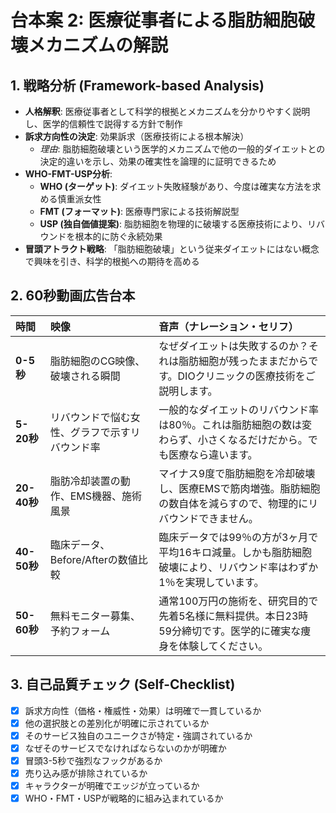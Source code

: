 # 台本案 2: 医療従事者による脂肪細胞破壊メカニズムの解説

## 1. 戦略分析 (Framework-based Analysis)

* **人格解釈**: 医療従事者として科学的根拠とメカニズムを分かりやすく説明し、医学的信頼性で説得する方針で制作
* **訴求方向性の決定**: 効果訴求（医療技術による根本解決）
    * *理由*: 脂肪細胞破壊という医学的メカニズムで他の一般的ダイエットとの決定的違いを示し、効果の確実性を論理的に証明できるため
* **WHO-FMT-USP分析**:
    * **WHO (ターゲット)**: ダイエット失敗経験があり、今度は確実な方法を求める慎重派女性
    * **FMT (フォーマット)**: 医療専門家による技術解説型
    * **USP (独自価値提案)**: 脂肪細胞を物理的に破壊する医療技術により、リバウンドを根本的に防ぐ永続効果
* **冒頭アトラクト戦略**: 「脂肪細胞破壊」という従来ダイエットにはない概念で興味を引き、科学的根拠への期待を高める

## 2. 60秒動画広告台本

| 時間      | 映像                               | 音声（ナレーション・セリフ）                               | 
| :-------- | :--------------------------------- | :--------------------------------------------------------- |
| **0-5秒** | 脂肪細胞のCG映像、破壊される瞬間 | なぜダイエットは失敗するのか？それは脂肪細胞が残ったままだからです。DIOクリニックの医療技術をご説明します。 |
| **5-20秒**| リバウンドで悩む女性、グラフで示すリバウンド率 | 一般的なダイエットのリバウンド率は80％。これは脂肪細胞の数は変わらず、小さくなるだけだから。でも医療なら違います。 |
| **20-40秒**| 脂肪冷却装置の動作、EMS機器、施術風景 | マイナス9度で脂肪細胞を冷却破壊し、医療EMSで筋肉増強。脂肪細胞の数自体を減らすので、物理的にリバウンドできません。 |
| **40-50秒**| 臨床データ、Before/Afterの数値比較 | 臨床データでは99％の方が3ヶ月で平均16キロ減量。しかも脂肪細胞破壊により、リバウンド率はわずか1％を実現しています。 |
| **50-60秒**| 無料モニター募集、予約フォーム | 通常100万円の施術を、研究目的で先着5名様に無料提供。本日23時59分締切です。医学的に確実な痩身を体験してください。 |

## 3. 自己品質チェック (Self-Checklist)

- [x] 訴求方向性（価格・権威性・効果）は明確で一貫しているか
- [x] 他の選択肢との差別化が明確に示されているか
- [x] そのサービス独自のユニークさが特定・強調されているか
- [x] なぜそのサービスでなければならないのかが明確か
- [x] 冒頭3-5秒で強烈なフックがあるか
- [x] 売り込み感が排除されているか
- [x] キャラクターが明確でエッジが立っているか
- [x] WHO・FMT・USPが戦略的に組み込まれているか